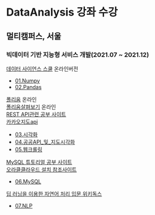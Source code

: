 # DataAnalysis 강좌 수강

## 멀티캠퍼스, 서울
### 빅데이터 기반 지능형 서비스 개발(2021.07 ~ 2021.12)

[데이터 사이언스 스쿨](https://datascienceschool.net/intro.html) 온라인버전
- [01.Numpy](https://github.com/dongkyuseo/DataAnalysis/tree/main/01.Numpy)
- [02.Pandas](https://github.com/dongkyuseo/DataAnalysis/tree/main/02.Pandas)

[폴리움](http://python-visualization.github.io/folium/quickstart.html#Getting-Started) 온라인<br>
[폴리움살펴보기](https://dailyheumsi.tistory.com/144) 온라인<br>
[REST API관련 공부 사이트](https://meetup.toast.com/posts/92)<br>
[카카오지도api](https://developers.kakao.com/docs/latest/ko/local/dev-guide)
- [03.시각화](https://github.com/dongkyuseo/DataAnalysis/tree/main/03.%EC%8B%9C%EA%B0%81%ED%99%94)
- [04.공공API_및_지도시각화](https://github.com/dongkyuseo/DataAnalysis/tree/main/04.%EA%B3%B5%EA%B3%B5API_%EB%B0%8F_%EC%A7%80%EB%8F%84%EC%8B%9C%EA%B0%81%ED%99%94)
- [05.웹크롤링](https://github.com/dongkyuseo/DataAnalysis/tree/main/05.Crwaling%20Web)

[MySQL 튜토리얼 공부 사이트](https://www.w3schools.com/mysql/default.asp)<br>
[오라클클라우드 설치 참조사이트](http://andang72.blogspot.com/2020/10/part1.html)
- [06.MySQL](https://github.com/dongkyuseo/DataAnalysis/tree/main/06.MySQL)

[딥 러닝을 이용한 자연어 처리 입문 위키독스](https://wikidocs.net/book/2155)<br>
- [07.NLP](https://github.com/dongkyuseo/DataAnalysis/tree/main/07.NLP)